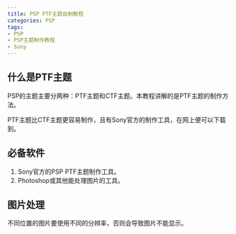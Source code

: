 ```yaml
---
title: PSP PTF主题自制教程
categories: PSP
tags:
- PSP
- PSP主题制作教程
- Sony
---
```

## 什么是PTF主题 ##
PSP的主题主要分两种：PTF主题和CTF主题。本教程讲解的是PTF主题的制作方法。

PTF主题比CTF主题更容易制作，且有Sony官方的制作工具，在网上便可以下载到。

<!--more-->

## 必备软件 ##
1. Sony官方的PSP PTF主题制作工具。
2. Photoshop或其他能处理图片的工具。

## 图片处理 ##
不同位置的图片要使用不同的分辨率，否则会导致图片不能显示。